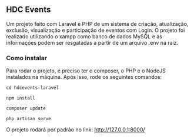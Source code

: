 ## HDC Events
Um projeto feito com Laravel e PHP de um sistema de criação, atualização, exclusão, visualização e participação de eventos com Login. O projeto foi realizado utilizando o xampp como banco de dados MySQL e as informações podem ser resgatadas a partir de um arquivo .env na raiz.

### Como instalar

Para rodar o projeto, é preciso ter o composer, o PHP e o NodeJS instalados na máquina. Após isso, rode os seguintes comandos:

```
cd hdcevents-laravel

npm install

composer update

php artisan serve
```

O projeto rodará por padrão no link: http://127.0.0.1:8000/
